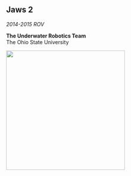 ## Jaws 2  
*2014-2015 ROV*

**The Underwater Robotics Team**  
The Ohio State University

<img src="http://underwaterrov.org.ohio-state.edu/img/renders/jaws_2.png" height="320" />
